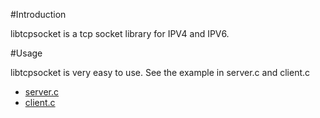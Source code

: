 #Introduction

libtcpsocket is a tcp socket library for IPV4 and IPV6.

#Usage

libtcpsocket is very easy to use. See the example in server.c and client.c 

- [server.c](test/server.c)
- [client.c](test/client.c)

